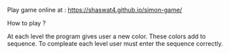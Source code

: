Play game online at :
https://shaswat4.github.io/simon-game/


How to play ?

At each level the program gives user a new color. These colors add to sequence. To compleate each level user must enter the sequence correctly.